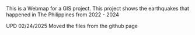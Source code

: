 This is a Webmap for a GIS project.
This project shows the earthquakes that happened in The Philippines from 2022 - 2024

UPD 02/24/2025
Moved the files from the github page
